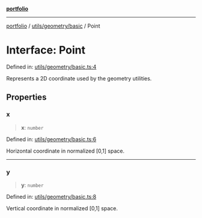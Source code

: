 [**portfolio**](../../../../README.md)

***

[portfolio](../../../../modules.md) / [utils/geometry/basic](../README.md) / Point

# Interface: Point

Defined in: [utils/geometry/basic.ts:4](https://github.com/tnorlund/Portfolio/blob/9f508d33fa1e5b6b843db60673e253da1d2bb535/portfolio/utils/geometry/basic.ts#L4)

Represents a 2D coordinate used by the geometry utilities.

## Properties

### x

> **x**: `number`

Defined in: [utils/geometry/basic.ts:6](https://github.com/tnorlund/Portfolio/blob/9f508d33fa1e5b6b843db60673e253da1d2bb535/portfolio/utils/geometry/basic.ts#L6)

Horizontal coordinate in normalized [0,1] space.

***

### y

> **y**: `number`

Defined in: [utils/geometry/basic.ts:8](https://github.com/tnorlund/Portfolio/blob/9f508d33fa1e5b6b843db60673e253da1d2bb535/portfolio/utils/geometry/basic.ts#L8)

Vertical coordinate in normalized [0,1] space.
